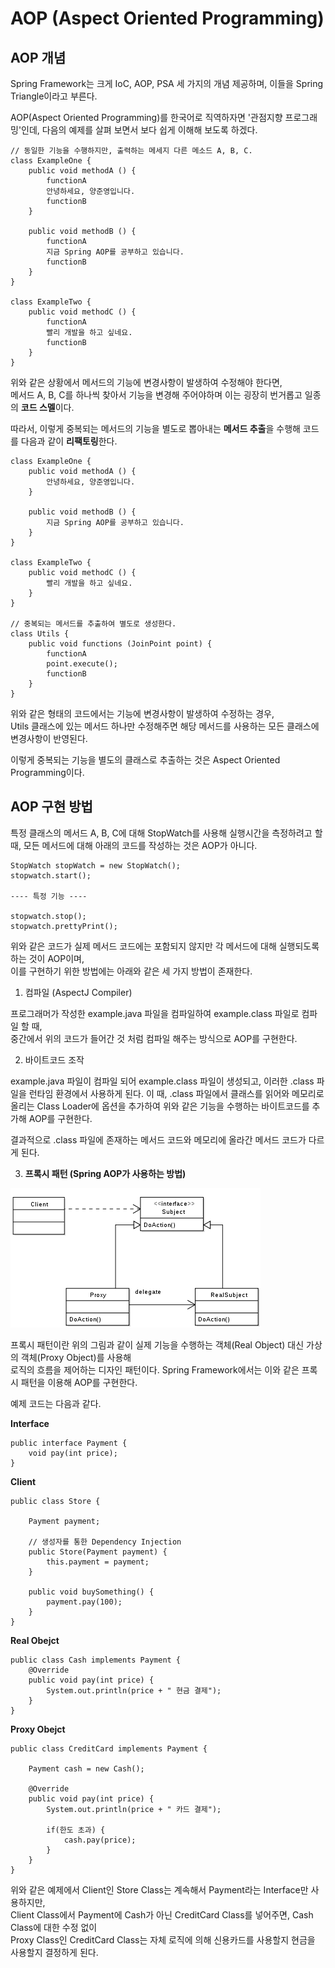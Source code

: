 # AOP (Aspect Oriented Programming)

## AOP 개념

Spring Framework는 크게 IoC, AOP, PSA 세 가지의 개념 제공하며, 이들을 Spring Triangle이라고 부른다.

AOP(Aspect Oriented Programming)를 한국어로 직역하자면 '관점지향 프로그래밍'인데,
다음의 예제를 살펴 보면서 보다 쉽게 이해해 보도록 하겠다.

```
// 동일한 기능을 수행하지만, 출력하는 메세지 다른 메소드 A, B, C.
class ExampleOne {
	public void methodA () {
		functionA
		안녕하세요, 양준영입니다.
		functionB
	}

	public void methodB () {
		functionA
		지금 Spring AOP를 공부하고 있습니다.
		functionB
	}
}

class ExampleTwo {
	public void methodC () {
		functionA
		빨리 개발을 하고 싶네요.
		functionB
	}
}
```

위와 같은 상황에서 메서드의 기능에 변경사항이 발생하여 수정해야 한다면,  
메서드 A, B, C를 하나씩 찾아서 기능을 변경해 주어야하며 이는 굉장히 번거롭고 일종의 **코드 스멜**이다.

따라서, 이렇게 중복되는 메서드의 기능을 별도로 뽑아내는 **메서드 추출**을 수행해 코드를 다음과 같이 **리팩토링**한다.

```
class ExampleOne {
	public void methodA () {
		안녕하세요, 양준영입니다.
	}

	public void methodB () {
		지금 Spring AOP를 공부하고 있습니다.
	}
}

class ExampleTwo {
	public void methodC () {
		빨리 개발을 하고 싶네요.
	}
}

// 중복되는 메서드를 추출하여 별도로 생성한다.
class Utils {
	public void functions (JoinPoint point) {
		functionA
		point.execute();
		functionB
	}
}
```

위와 같은 형태의 코드에서는 기능에 변경사항이 발생하여 수정하는 경우,  
Utils 클래스에 있는 메서드 하나만 수정해주면 해당 메서드를 사용하는 모든 클래스에 변경사항이 반영된다.

이렇게 중복되는 기능을 별도의 클래스로 추출하는 것은 Aspect Oriented Programming이다.


## AOP 구현 방법

특정 클래스의 메서드 A, B, C에 대해 StopWatch를 사용해 실행시간을 측정하려고 할 때,
모든 메서드에 대해 아래의 코드를 작성하는 것은 AOP가 아니다.

```
StopWatch stopWatch = new StopWatch();
stopwatch.start();

---- 특정 기능 ----

stopwatch.stop();
stopwatch.prettyPrint();
```

위와 같은 코드가 실제 메서드 코드에는 포함되지 않지만 각 메서드에 대해 실행되도록 하는 것이 AOP이며,  
이를 구현하기 위한 방법에는 아래와 같은 세 가지 방법이 존재한다.

1. 컴파일 (AspectJ Compiler)

프로그래머가 작성한 example.java 파일을 컴파일하여 example.class 파일로 컴파일 할 때,  
중간에서 위의 코드가 들어간 것 처럼 컴파일 해주는 방식으로 AOP를 구현한다.

2. 바이트코드 조작

example.java 파일이 컴파일 되어 example.class 파일이 생성되고, 이러한 .class 파일을 런타임 환경에서 사용하게 된다. 
이 때, .class 파일에서 클래스를 읽어와 메모리로 올리는 Class Loader에 옵션을 추가하여 위와 같은 기능을 수행하는 바이트코드를 추가해 AOP를 구현한다.

결과적으로 .class 파일에 존재하는 메서드 코드와 메모리에 올라간 메서드 코드가 다르게 된다.

3. **프록시 패턴 (Spring AOP가 사용하는 방법)**

![Proxy Patter](./ProxyPatternDiagram.png)

프록시 패턴이란 위의 그림과 같이 실제 기능을 수행하는 객체(Real Object) 대신 가상의 객체(Proxy Object)를 사용해  
로직의 흐름을 제어하는 디자인 패턴이다. Spring Framework에서는 이와 같은 프록시 패턴을 이용해 AOP를 구현한다.

예제 코드는 다음과 같다.

**Interface**  
```
public interface Payment {
	void pay(int price);
}
```

**Client**  
```
public class Store {

	Payment payment;

	// 생성자를 통한 Dependency Injection
	public Store(Payment payment) {
		this.payment = payment;
	}

	public void buySomething() {
		payment.pay(100);
	}
}
```

**Real Obejct**  
```
public class Cash implements Payment {
	@Override
	public void pay(int price) {
		System.out.println(price + " 현금 결제");
	}
}
```

**Proxy Obejct**  
```
public class CreditCard implements Payment {

	Payment cash = new Cash();

	@Override
	public void pay(int price) {
		System.out.println(price + " 카드 결제");

		if(한도 초과) {
			cash.pay(price);
		}
	}
}
```

위와 같은 예제에서 Client인 Store Class는 계속해서 Payment라는 Interface만 사용하지만,  
Client Class에서 Payment에 Cash가 아닌 CreditCard Class를 넣어주면, Cash Class에 대한 수정 없이  
Proxy Class인 CreditCard Class는 자체 로직에 의해 신용카드를 사용할지 현금을 사용할지 결정하게 된다.
